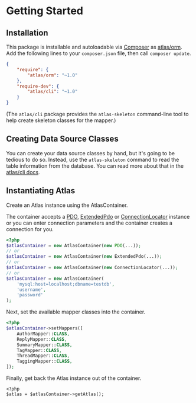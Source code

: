 # Getting Started

## Installation

This package is installable and autoloadable via [Composer](https://getcomposer.org/)
as [atlas/orm](https://packagist.org/packages/atlas/orm). Add the following lines
to your `composer.json` file, then call `composer update`.

```json
{
    "require": {
        "atlas/orm": "~1.0"
    },
    "require-dev": {
        "atlas/cli": "~1.0"
    }
}
```

(The `atlas/cli` package provides the `atlas-skeleton` command-line tool to
help create skeleton classes for the mapper.)

## Creating Data Source Classes

You can create your data source classes by hand, but it's going to be tedious to
do so. Instead, use the `atlas-skeleton` command to read the table information
from the database. You can read more about that in the
[atlas/cli docs](https://github.com/atlasphp/Atlas.Cli/blob/1.x/docs/getting-started.md).

## Instantiating Atlas

Create an Atlas instance using the AtlasContainer.

The container accepts a [PDO](http://php.net/manual/en/pdo.construct.php), [ExtendedPdo](https://github.com/auraphp/Aura.Sql/blob/3.x/docs/getting-started.md) or [ConnectionLocator](https://github.com/auraphp/Aura.Sql/blob/3.x/docs/connection-locator.md) instance or you
can enter connection parameters and the container creates a connection for you.

```php
<?php
$atlasContainer = new AtlasContainer(new PDO(...));
// or
$atlasContainer = new AtlasContainer(new ExtendedPdo(...));
// or
$atlasContainer = new AtlasContainer(new ConnectionLocator(...));
// or
$atlasContainer = new AtlasContainer(
    'mysql:host=localhost;dbname=testdb',
    'username',
    'password'
);
```

Next, set the available mapper classes into the container.

```php
<?php
$atlasContainer->setMappers([
    AuthorMapper::CLASS,
    ReplyMapper::CLASS,
    SummaryMapper::CLASS,
    TagMapper::CLASS,
    ThreadMapper::CLASS,
    TaggingMapper::CLASS,
]);
```

Finally, get back the Atlas instance out of the container.

```
<?php
$atlas = $atlasContainer->getAtlas();
```
